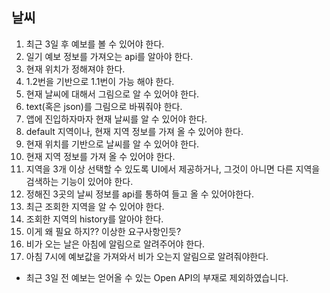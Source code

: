 ## 날씨
1. 최근 3일 후 예보를 볼 수 있어야 한다.
  1. 일기 예보 정보를 가져오는 api를 알아야 한다.
  2. 현재 위치가 정해져야 한다.
  3. 1.2번을 기반으로 1.1번이 가능 해야 한다.
2. 현재 날씨에 대해서 그림으로 알 수 있어야 한다.
  1. text(혹은 json)를 그림으로 바꿔줘야 한다.
3. 앱에 진입하자마자 현재 날씨를 알 수 있어야 한다.
  1. default 지역이나, 현재 지역 정보를 가져 올 수 있어야 한다.
4. 현재 위치를 기반으로 날씨를 알 수 있어야 한다.
  1. 현재 지역 정보를 가져 올 수 있어야 한다.
5. 지역을 3개 이상 선택할 수 있도록 UI에서 제공하거나, 그것이 아니면 다른 지역을 검색하는 기능이 있어야 한다.
  1. 정해진 3곳의 날씨 정보를 api를 통하여 들고 올 수 있어야한다.
6. 최근 조회한 지역을 알 수 있어야 한다.
  1. 조회한 지역의 history를 알아야 한다.
  2. 이게 왜 필요 하지?? 이상한 요구사항인듯?
7. 비가 오는 날은 아침에 알림으로 알려주어야 한다.
  1. 아침 7시에 예보값을 가져와서 비가 오는지 알림으로 알려줘야한다.
  
  
* 최근 3일 전 예보는 얻어올 수 있는 Open API의 부재로 제외하였습니다.
